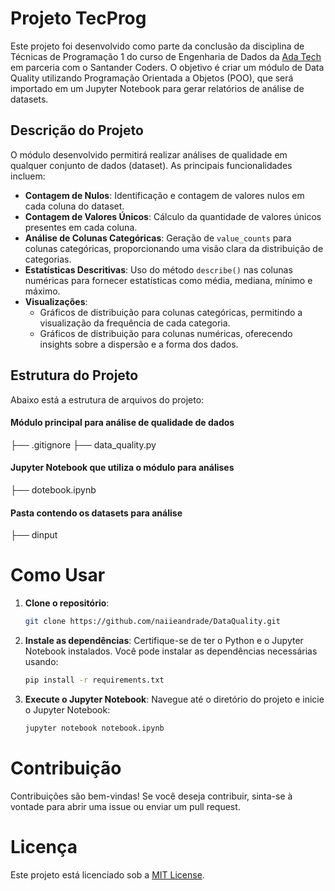 # Projeto TecProg

Este projeto foi desenvolvido como parte da conclusão da disciplina de Técnicas de Programação 1 do curso de Engenharia de Dados da [Ada Tech](https://ada.tech/sou-aluno/programas/santander-coders-2024) em parceria com o Santander Coders. 
O objetivo é criar um módulo de Data Quality utilizando Programação Orientada a Objetos (POO), que será importado em um Jupyter Notebook para gerar relatórios de análise de datasets.

## Descrição do Projeto

O módulo desenvolvido permitirá realizar análises de qualidade em qualquer conjunto de dados (dataset). As principais funcionalidades incluem:

- **Contagem de Nulos**: Identificação e contagem de valores nulos em cada coluna do dataset.
- **Contagem de Valores Únicos**: Cálculo da quantidade de valores únicos presentes em cada coluna.
- **Análise de Colunas Categóricas**: Geração de `value_counts` para colunas categóricas, proporcionando uma visão clara da distribuição de categorias.
- **Estatísticas Descritivas**: Uso do método `describe()` nas colunas numéricas para fornecer estatísticas como média, mediana, mínimo e máximo.
- **Visualizações**:
  - Gráficos de distribuição para colunas categóricas, permitindo a visualização da frequência de cada categoria.
  - Gráficos de distribuição para colunas numéricas, oferecendo insights sobre a dispersão e a forma dos dados.

## Estrutura do Projeto

Abaixo está a estrutura de arquivos do projeto:

#### Módulo principal para análise de qualidade de dados 
├── .gitignore 
├── data_quality.py 

#### Jupyter Notebook que utiliza o módulo para análises
├── dotebook.ipynb 

#### Pasta contendo os datasets para análise
├── dinput 

# Como Usar

1. **Clone o repositório**:
   ```bash
   git clone https://github.com/naiieandrade/DataQuality.git
2. **Instale as dependências**: Certifique-se de ter o Python e o Jupyter Notebook instalados. Você pode instalar as dependências necessárias usando:

   ```bash
   pip install -r requirements.txt
3. **Execute o Jupyter Notebook**: Navegue até o diretório do projeto e inicie o Jupyter Notebook:
   ```bash
   jupyter notebook notebook.ipynb
# Contribuição
Contribuições são bem-vindas! Se você deseja contribuir, sinta-se à vontade para abrir uma issue ou enviar um pull request.

# Licença
Este projeto está licenciado sob a [MIT License](https://opensource.org/license/mit).